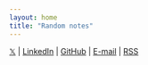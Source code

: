 ```yaml
---
layout: home
title: "Random notes"
---
```


[𝕏](https://x.com/guelfoweb) \| [LinkedIn](https://www.linkedin.com/in/gianniamato) \| [GitHub](https://github.com/guelfoweb/) \| [E-mail](mailto:guelfoweb@gmail.com) \| [RSS](https://guelfoweb.com/feed.xml)
